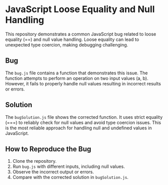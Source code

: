 # JavaScript Loose Equality and Null Handling

This repository demonstrates a common JavaScript bug related to loose equality (==) and null value handling.  Loose equality can lead to unexpected type coercion, making debugging challenging.

## Bug

The `bug.js` file contains a function that demonstrates this issue.  The function attempts to perform an operation on two input values (a, b). However, it fails to properly handle null values resulting in incorrect results or errors.

## Solution

The `bugSolution.js` file shows the corrected function.  It uses strict equality (===) to reliably check for null values and avoid type coercion issues.  This is the most reliable approach for handling null and undefined values in JavaScript.

## How to Reproduce the Bug

1. Clone the repository.
2. Run `bug.js` with different inputs, including null values.
3. Observe the incorrect output or errors.
4. Compare with the corrected solution in `bugSolution.js`.
